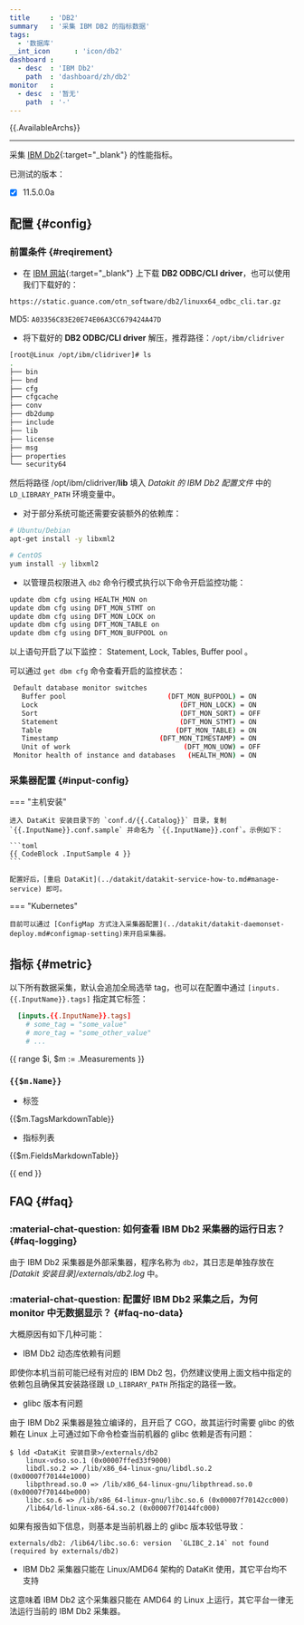 ```yaml
---
title     : 'DB2'
summary   : '采集 IBM DB2 的指标数据'
tags:
  - '数据库'
__int_icon      : 'icon/db2'
dashboard :
  - desc  : 'IBM Db2'
    path  : 'dashboard/zh/db2'
monitor   :
  - desc  : '暂无'
    path  : '-'
---
```


{{.AvailableArchs}}

---

采集 [IBM Db2](https://www.ibm.com/products/db2){:target="_blank"} 的性能指标。

已测试的版本：

- [x] 11.5.0.0a

## 配置 {#config}

### 前置条件 {#reqirement}

- 在 [IBM 网站](https://www-01.ibm.com/support/docview.wss?uid=swg21418043){:target="_blank"} 上下载 **DB2 ODBC/CLI driver**，也可以使用我们下载好的：

```sh
https://static.guance.com/otn_software/db2/linuxx64_odbc_cli.tar.gz
```

MD5: `A03356C83E20E74E06A3CC679424A47D`

- 将下载好的 **DB2 ODBC/CLI driver** 解压，推荐路径：`/opt/ibm/clidriver`

```sh
[root@Linux /opt/ibm/clidriver]# ls
.
├── bin
├── bnd
├── cfg
├── cfgcache
├── conv
├── db2dump
├── include
├── lib
├── license
├── msg
├── properties
└── security64
```

然后将路径 /opt/ibm/clidriver/**lib** 填入 *Datakit 的 IBM Db2 配置文件* 中的 `LD_LIBRARY_PATH` 环境变量中。

- 对于部分系统可能还需要安装额外的依赖库：

```sh
# Ubuntu/Debian
apt-get install -y libxml2

# CentOS
yum install -y libxml2
```

- 以管理员权限进入 `db2` 命令行模式执行以下命令开启监控功能：

```sh
update dbm cfg using HEALTH_MON on
update dbm cfg using DFT_MON_STMT on
update dbm cfg using DFT_MON_LOCK on
update dbm cfg using DFT_MON_TABLE on
update dbm cfg using DFT_MON_BUFPOOL on
```

以上语句开启了以下监控： Statement, Lock, Tables, Buffer pool 。

可以通过 `get dbm cfg` 命令查看开启的监控状态：

```sh
 Default database monitor switches
   Buffer pool                         (DFT_MON_BUFPOOL) = ON
   Lock                                   (DFT_MON_LOCK) = ON
   Sort                                   (DFT_MON_SORT) = OFF
   Statement                              (DFT_MON_STMT) = ON
   Table                                 (DFT_MON_TABLE) = ON
   Timestamp                         (DFT_MON_TIMESTAMP) = ON
   Unit of work                            (DFT_MON_UOW) = OFF
 Monitor health of instance and databases   (HEALTH_MON) = ON
```

### 采集器配置 {#input-config}

<!-- markdownlint-disable MD046 -->
=== "主机安装"

    进入 DataKit 安装目录下的 `conf.d/{{.Catalog}}` 目录，复制 `{{.InputName}}.conf.sample` 并命名为 `{{.InputName}}.conf`。示例如下：
    
    ```toml
    {{ CodeBlock .InputSample 4 }}
    ```
    
    配置好后，[重启 DataKit](../datakit/datakit-service-how-to.md#manage-service) 即可。

=== "Kubernetes"

    目前可以通过 [ConfigMap 方式注入采集器配置](../datakit/datakit-daemonset-deploy.md#configmap-setting)来开启采集器。
<!-- markdownlint-enable -->

## 指标 {#metric}

以下所有数据采集，默认会追加全局选举 tag，也可以在配置中通过 `[inputs.{{.InputName}}.tags]` 指定其它标签：

``` toml
  [inputs.{{.InputName}}.tags]
    # some_tag = "some_value"
    # more_tag = "some_other_value"
    # ...
```

{{ range $i, $m := .Measurements }}

### `{{$m.Name}}`

- 标签

{{$m.TagsMarkdownTable}}

- 指标列表

{{$m.FieldsMarkdownTable}}

{{ end }}

## FAQ {#faq}

<!-- markdownlint-disable MD013 -->
### :material-chat-question: 如何查看 IBM Db2 采集器的运行日志？ {#faq-logging}

由于 IBM Db2 采集器是外部采集器，程序名称为 `db2`，其日志是单独存放在 *[Datakit 安装目录]/externals/db2.log* 中。

### :material-chat-question: 配置好 IBM Db2 采集之后，为何 monitor 中无数据显示？ {#faq-no-data}

大概原因有如下几种可能：

- IBM Db2 动态库依赖有问题

即使你本机当前可能已经有对应的 IBM Db2 包，仍然建议使用上面文档中指定的依赖包且确保其安装路径跟 `LD_LIBRARY_PATH` 所指定的路径一致。

- glibc 版本有问题

由于 IBM Db2 采集器是独立编译的，且开启了 CGO，故其运行时需要 glibc 的依赖在 Linux 上可通过如下命令检查当前机器的 glibc 依赖是否有问题：

```shell
$ ldd <DataKit 安装目录>/externals/db2
    linux-vdso.so.1 (0x00007ffed33f9000)
    libdl.so.2 => /lib/x86_64-linux-gnu/libdl.so.2 (0x00007f70144e1000)
    libpthread.so.0 => /lib/x86_64-linux-gnu/libpthread.so.0 (0x00007f70144be000)
    libc.so.6 => /lib/x86_64-linux-gnu/libc.so.6 (0x00007f70142cc000)
    /lib64/ld-linux-x86-64.so.2 (0x00007f70144fc000)
```

如果有报告如下信息，则基本是当前机器上的 glibc 版本较低导致：

```shell
externals/db2: /lib64/libc.so.6: version  `GLIBC_2.14` not found (required by externals/db2)
```

- IBM Db2 采集器只能在 Linux/AMD64 架构的 DataKit 使用，其它平台均不支持

这意味着 IBM Db2 这个采集器只能在 AMD64 的 Linux 上运行，其它平台一律无法运行当前的 IBM Db2 采集器。

<!-- markdownlint-enable -->
